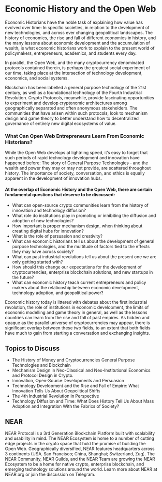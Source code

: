 # Economic History and the Open Web

Economic Historians have the noble task of explaining how value has evolved over time: In specific societies, in relation to the development of new technologies, and across ever changing geopolitical landscapes. The history of economics, the rise and fall of different economies in history, and the many lessons about economic development and the accumulation of wealth, is what economic historians work to explain to the present world of policymakers, entrepreneurs, academics, and students every day.&#x20;

In parallel, the Open Web, and the many cryptocurrency denominated protocols contained therein, is perhaps the greatest social experiment of our time, taking place at the intersection of technology development, economics, and social systems.&#x20;

Blockchain has been labelled a general purpose technology of the 21st century, as well as a foundational technology of the Fourth Industrial Revolution. Crypto Protocols, meanwhile, provide fascinating opportunities to experiment and develop cryptonomic architectures among geographically separated and often anonymous stakeholders. The communities that have arisen within such protocols, look to mechanism design and game theory to better understand how to decentralized governance of entirely new digital ecosystems of value.

### What Can Open Web Entrepreneurs Learn From Economic Historians?

While the Open Web develops at lightning speed, it’s easy to forget that such periods of rapid technology development and innovation have happened before: The story of General Purpose Technologies - and the wealth and power they may or may not provide, are scattered throughout history. The importance of society, conversation, and ethics is equally apparent in the development of innovation hubs.

#### At the overlap of Economic History and the Open Web, there are certain fundamental questions that deserve to be discussed:

* What can open-source crypto communities learn from the history of innovation and technology diffusion?&#x20;
* What role do institutions play in promoting or inhibiting the diffusion and adoption of new technologies?
* How important is proper mechanism design, when thinking about creating digital hubs for innovation?&#x20;
* What is the role of persuasion and creativity?&#x20;
* What can economic historians tell us about the development of general purpose technologies, and the multitude of factors tied to the effects they may have across society?&#x20;
* What can past industrial revolutions tell us about the present one we are only getting started with?&#x20;
* How should this change our expectations for the development of cryptocurrencies, enterprise blockchain solutions, and new startups in the future?&#x20;
* What can economic history teach current entrepreneurs and policy makers about the relationship between economic development, technology adoption, and geopolitical power?

Economic history today is littered with debates about the first industrial revolution, the role of institutions in economic development, the limits of economic modelling and game theory in general, as well as the lessons countries can learn from the rise and fall of past empires. As hidden and opaque as the parallel universe of cryptocurrencies may appear, there is significant overlap between these two fields, to an extent that both fields have much to gain from starting a conversation and exchanging insights.

## Topics to Discuss

* The History of Money and Cryptocurrencies General Purpose Technologies and Blockchain
* Mechanism Design in Neo-Classical and Neo-Institutional Economics and Protocol Design in Crypto.
* Innovation, Open-Source Developments and Persuasion
* Technology Development and the Rise and Fall of Empire: What Innovation Tells Us About Geopolitical Shifts
* The 4th Industrial Revolution in Perspective
* Technology Diffusion and Time: What Does History Tell Us About Mass Adoption and Integration With the Fabrics of Society?

## NEAR

NEAR Protocol is a 3rd Generation Blockchain Platform built with scalability and usability in mind. The NEAR Ecosystem is home to a number of cutting edge projects in the crypto space that hold the promise of building the Open Web. Geographically diversified, NEAR features headquarters across 3 continents (USA, San Francisco; China, Shanghai; Switzerland, Zug). The NEAR Community, NEAR Guilds, and the NEAR Team are growing the NEAR Ecosystem to be a home for native crypto, enterprise blockchain, and emerging technology solutions around the world. Learn more about NEAR at NEAR.org or join the discussion on Telegram.
